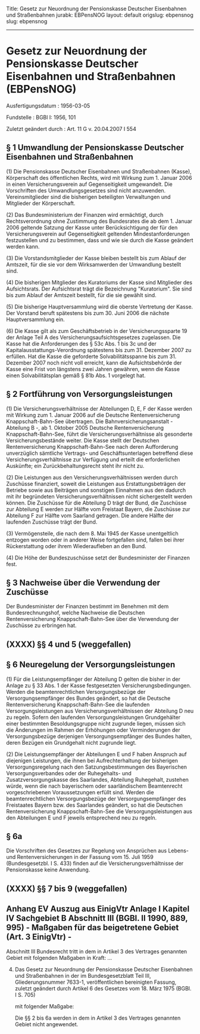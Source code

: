 Title: Gesetz zur Neuordnung der Pensionskasse Deutscher Eisenbahnen und Straßenbahnen
jurabk: EBPensNOG
layout: default
origslug: ebpensnog
slug: ebpensnog

---

# Gesetz zur Neuordnung der Pensionskasse Deutscher Eisenbahnen und Straßenbahnen (EBPensNOG)

Ausfertigungsdatum
:   1956-03-05

Fundstelle
:   BGBl I: 1956, 101

Zuletzt geändert durch
:   Art. 11 G v. 20.04.2007 I 554


## § 1 Umwandlung der Pensionskasse Deutscher Eisenbahnen und Straßenbahnen

(1) Die Pensionskasse Deutscher Eisenbahnen und Straßenbahnen (Kasse),
Körperschaft des öffentlichen Rechts, wird mit Wirkung zum 1. Januar
2006 in einen Versicherungsverein auf Gegenseitigkeit umgewandelt. Die
Vorschriften des Umwandlungsgesetzes sind nicht anzuwenden.
Vereinsmitglieder sind die bisherigen beteiligten Verwaltungen und
Mitglieder der Körperschaft.

(2) Das Bundesministerium der Finanzen wird ermächtigt, durch
Rechtsverordnung ohne Zustimmung des Bundesrates die ab dem 1. Januar
2006 geltende Satzung der Kasse unter Berücksichtigung der für den
Versicherungsverein auf Gegenseitigkeit geltenden Mindestanforderungen
festzustellen und zu bestimmen, dass und wie sie durch die Kasse
geändert werden kann.

(3) Die Vorstandsmitglieder der Kasse bleiben bestellt bis zum Ablauf
der Amtszeit, für die sie vor dem Wirksamwerden der Umwandlung
bestellt sind.

(4) Die bisherigen Mitglieder des Kuratoriums der Kasse sind
Mitglieder des Aufsichtsrats. Der Aufsichtsrat trägt die Bezeichnung
"Kuratorium". Sie sind bis zum Ablauf der Amtszeit bestellt, für die
sie gewählt sind.

(5) Die bisherige Hauptversammlung wird die oberste Vertretung der
Kasse. Der Vorstand beruft spätestens bis zum 30. Juni 2006 die
nächste Hauptversammlung ein.

(6) Die Kasse gilt als zum Geschäftsbetrieb in der Versicherungssparte
19 der Anlage Teil A des Versicherungsaufsichtsgesetzes zugelassen.
Die Kasse hat die Anforderungen des § 53c Abs. 1 bis 3c und der
Kapitalausstattungs-Verordnung spätestens bis zum 31. Dezember 2007 zu
erfüllen. Hat die Kasse die geforderte Solvabilitätsspanne bis zum 31.
Dezember 2007 noch nicht voll erreicht, kann die Aufsichtsbehörde der
Kasse eine Frist von längstens zwei Jahren gewähren, wenn die Kasse
einen Solvabilitätsplan gemäß § 81b Abs. 1 vorgelegt hat.


## § 2 Fortführung von Versorgungsleistungen

(1) Die Versicherungsverhältnisse der Abteilungen D, E, F der Kasse
werden mit Wirkung zum 1. Januar 2006 auf die Deutsche
Rentenversicherung Knappschaft-Bahn-See übertragen. Die
Bahnversicherungsanstalt - Abteilung B -, ab 1. Oktober 2005 Deutsche
Rentenversicherung Knappschaft-Bahn-See, führt die
Versicherungsverhältnisse als gesonderte Versicherungsbestände weiter.
Die Kasse stellt der Deutschen Rentenversicherung Knappschaft-Bahn-See
nach deren Aufforderung unverzüglich sämtliche Vertrags- und
Geschäftsunterlagen betreffend diese Versicherungsverhältnisse zur
Verfügung und erteilt die erforderlichen Auskünfte; ein
Zurückbehaltungsrecht steht ihr nicht zu.

(2) Die Leistungen aus den Versicherungsverhältnissen werden durch
Zuschüsse finanziert, soweit die Leistungen aus Erstattungsbeträgen
der Betriebe sowie aus Beiträgen und sonstigen Einnahmen aus den
dadurch mit ihr begründeten Versicherungsverhältnissen nicht
sichergestellt werden können. Die Zuschüsse für die Abteilung D trägt
der Bund, die Zuschüsse zur Abteilung E werden zur Hälfte vom
Freistaat Bayern, die Zuschüsse zur Abteilung F zur Hälfte vom
Saarland getragen. Die andere Hälfte der laufenden Zuschüsse trägt der
Bund.

(3) Vermögensteile, die nach dem 8. Mai 1945 der Kasse unentgeltlich
entzogen worden oder in anderer Weise fortgefallen sind, fallen bei
ihrer Rückerstattung oder ihrem Wiederaufleben an den Bund.

(4) Die Höhe der Bundeszuschüsse setzt der Bundesminister der Finanzen
fest.


## § 3 Nachweise über die Verwendung der Zuschüsse

Der Bundesminister der Finanzen bestimmt im Benehmen mit dem
Bundesrechnungshof, welche Nachweise die Deutschen Rentenversicherung
Knappschaft-Bahn-See über die Verwendung der Zuschüsse zu erbringen
hat.


## (XXXX) §§ 4 und 5 (weggefallen)



## § 6 Neuregelung der Versorgungsleistungen

(1) Für die Leistungsempfänger der Abteilung D gelten die bisher in
der Anlage zu § 33 Abs. 1 der Kasse festgesetzten
Versicherungsbedingungen. Werden die beamtenrechtlichen
Versorgungsbezüge der Versorgungsempfänger des Bundes geändert, so hat
die Deutsche Rentenversicherung Knappschaft-Bahn-See die laufenden
Versorgungsleistungen aus Versicherungsverhältnissen der Abteilung D
neu zu regeln. Sofern den laufenden Versorgungsleistungen
Grundgehälter einer bestimmten Besoldungsgruppe nicht zugrunde liegen,
müssen sich die Änderungen im Rahmen der Erhöhungen oder
Verminderungen der Versorgungsbezüge derjenigen Versorgungsempfänger
des Bundes halten, deren Bezügen ein Grundgehalt nicht zugrunde liegt.

(2) Die Leistungsempfänger der Abteilungen E und F haben Anspruch auf
diejenigen Leistungen, die ihnen bei Aufrechterhaltung der bisherigen
Versorgungsregelung nach den Satzungsbestimmungen des Bayerischen
Versorgungsverbandes oder der Ruhegehalts- und Zusatzversorgungskasse
des Saarlandes, Abteilung Ruhegehalt, zustehen würde, wenn die nach
bayerischem oder saarländischem Beamtenrecht vorgeschriebenen
Voraussetzungen erfüllt sind. Werden die beamtenrechtlichen
Versorgungsbezüge der Versorgungsempfänger des Freistaates Bayern bzw.
des Saarlandes geändert, so hat die Deutschen Rentenversicherung
Knappschaft-Bahn-See die Versorgungsleistungen aus den Abteilungen E
und F jeweils entsprechend neu zu regeln.


## § 6a

Die Vorschriften des Gesetzes zur Regelung von Ansprüchen aus Lebens-
und Rentenversicherungen
in der Fassung vom 15. Juli 1959 (Bundesgesetzbl. I S. 433)
finden auf die Versicherungsverhältnisse der Pensionskasse keine
Anwendung.


## (XXXX) §§ 7 bis 9 (weggefallen)



## Anhang EV Auszug aus EinigVtr Anlage I Kapitel IV Sachgebiet B Abschnitt III (BGBl. II 1990, 889, 995) - Maßgaben für das beigetretene Gebiet (Art. 3 EinigVtr) -

Abschnitt III
Bundesrecht tritt in dem in Artikel 3 des Vertrages genannten Gebiet
mit folgenden Maßgaben in Kraft:
...

4.  Das Gesetz zur Neuordnung der Pensionskasse Deutscher Eisenbahnen und
    Straßenbahnen in der im Bundesgesetzblatt Teil III, Gliederungsnummer
    7633-1, veröffentlichen bereinigten Fassung, zuletzt geändert durch
    Artikel 6 des Gesetzes vom 18. März 1975 (BGBl. I S. 705)

    mit folgender Maßgabe:

    Die §§ 2 bis 6a werden in dem in Artikel 3 des Vertrages genannten
    Gebiet nicht angewendet.




